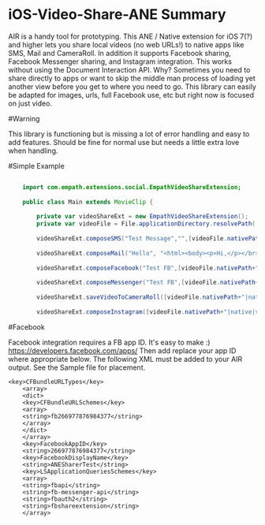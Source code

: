 # iOS-Video-Share-ANE Summary

AIR is a handy tool for prototyping. This ANE / Native extension for iOS 7(?) and higher lets you share local videos (no web URLs!) to native apps like SMS, Mail and CameraRoll. In addition it supports Facebook sharing, Facebook Messenger sharing, and Instagram integration. This works without using the Document Interaction API. Why? Sometimes you need to share directly to apps or want to skip the middle man process of loading yet another view before you get to where you need to go. This library can easily be adapted for images, urls, full Facebook use, etc but right now is focused on just video.


#Warning

This library is functioning but is missing a lot of error handling and easy to add features. Should be fine for normal use but needs a little extra love when handling.


#Simple Example 

```actionscript

	import com.empath.extensions.social.EmpathVideoShareExtension;
	
	public class Main extends MovieClip {
		
		private var videoShareExt = new EmpathVideoShareExtension();
		private var videoFile = File.applicationDirectory.resolvePath( "videos/Test_Video.mp4");
		
		videoShareExt.composeSMS("Test Message","",[videoFile.nativePath+"|native|video/mp4|Video_Test"]);
		
		videoShareExt.composeMail("Hello", "<html><body><p>Hi,</p></br><p>This is a test message.</body></html>","test@email.com",[videoFile.nativePath+"|native|mp4|Video_Test"]);
		
		videoShareExt.composeFacebook("Test FB",[videoFile.nativePath+"|native|video/mp4|Video_Test"]);
		
		videoShareExt.composeMessenger("Test FB",[videoFile.nativePath+"|native|video/mp4|Video_Test"]);
		
		videoShareExt.saveVideoToCameraRoll([videoFile.nativePath+"|native|video/mp4|Video_Test"]);
		
		videoShareExt.composeInstagram([videoFile.nativePath+"|native|video/mp4|Video_Test"]);
```

#Facebook

Facebook integration requires a FB app ID. It's easy to make :) https://developers.facebook.com/apps/ Then add replace your app ID where appropriate below. The following XML must be added to your AIR output. See the Sample file for placement.

	
	<key>CFBundleURLTypes</key>
		<array>
  		<dict>
    	<key>CFBundleURLSchemes</key>
    	<array>
      	<string>fb266977876984377</string>
   		</array>
  		</dict>
		</array>
		<key>FacebookAppID</key>
		<string>266977876984377</string>
		<key>FacebookDisplayName</key>
		<string>ANESharerTest</string>
		<key>LSApplicationQueriesSchemes</key>
		<array>
  		<string>fbapi</string>
  		<string>fb-messenger-api</string>
  		<string>fbauth2</string>
  		<string>fbshareextension</string>
		</array>

